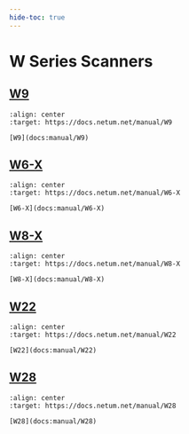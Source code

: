 ```yaml
---
hide-toc: true
---
```


# W Series Scanners

## [W9](docs:manual/W9)

```{figure} ../media/series/W9.jpg
:align: center
:target: https://docs.netum.net/manual/W9

[W9](docs:manual/W9)
```


## [W6-X](docs:manual/W6-X)


```{figure} ../media/series/W6-X.jpg
:align: center
:target: https://docs.netum.net/manual/W6-X

[W6-X](docs:manual/W6-X)
```

## [W8-X](docs:manual/W8-X)


```{figure} ../media/series/W8-X.jpg
:align: center
:target: https://docs.netum.net/manual/W8-X

[W8-X](docs:manual/W8-X)
```

## [W22](docs:manual/W22)

```{figure} ../media/series/W22.jpg
:align: center
:target: https://docs.netum.net/manual/W22

[W22](docs:manual/W22)
```

## [W28](docs:manual/W28)

```{figure} ../media/series/W28.jpg
:align: center
:target: https://docs.netum.net/manual/W28

[W28](docs:manual/W28)
```



